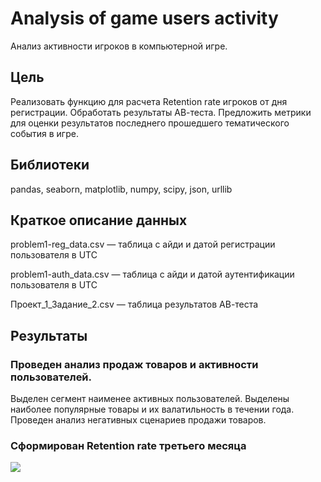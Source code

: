 # Analysis of game users activity
Анализ активности игроков в компьютерной игре.

## Цель
Реализовать функцию для расчета Retention rate игроков от дня регистрации. Обработать результаты АВ-теста. Предложить метрики для оценки результатов последнего прошедшего тематического события в игре.

## Библиотеки
pandas, seaborn, matplotlib, numpy, scipy, json, urllib

## Краткое описание данных
problem1-reg_data.csv — таблица с айди и датой регистрации пользователя в UTC

problem1-auth_data.csv —  таблица с айди и датой аутентификации пользователя в UTC

Проект_1_Задание_2.csv —  таблица результатов АВ-теста

## Результаты
### Проведен анализ продаж товаров и активности пользователей.
Выделен сегмент наименее активных пользователей.
Выделены наиболее популярные товары и их валатильность в течении года. Проведен анализ негативных сценариев продажи товаров.

### Сформирован Retention rate третьего месяца

<img src="image.png" />


